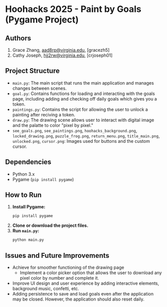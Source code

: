 # Hoohacks 2025 - Paint by Goals (Pygame Project)

## Authors
1) Grace Zhang, aad8rp@virginia.edu, [gracezh5]
2) Cathy Joseph, hjj2rw@virginia.edu, [crjoseph01]

## Project Structure
* `main.py`: The main script that runs the main application and manages changes between scenes.
* `goal.py`: Contains functions for loading and interacting with the goals page, including adding and checking off daily goals which gives you a token.
* `paintings.py`: Contains the script for allowing the user to unlock a painting after reciving a token.
* `draw.py`: The drawing scene allows user to interact with digital image and the palatte to color "pixel by pixel."
* `see_goals.png`, `see_paintings.png`, `hoohacks_background.png`, `locked_drawing.png`, `puzzle_frog.png`, `return_menu.png`, `title_main.png`, `unlocked.png`, `cursor.png`: Images used for buttons and the custom cursor.

## Dependencies

* Python 3.x
* Pygame (`pip install pygame`)

## How to Run
1.  **Install Pygame:**
    ```bash
    pip install pygame
    ```
2.  **Clone or download the project files.**
3.  **Run `main.py`:**
    ```bash
    python main.py
    ```

## Issues and Future Improvements

* Achieve for smoother functioning of the drawing page
    * Implement a color picker option that allows the user to download any pixel color by number and complete it.
* Improve UI design and user experience by adding interactive elements, background music, confetti, etc.
* Adding persistence to save and load goals even after the application may be closed. However, the application should also reset daily.